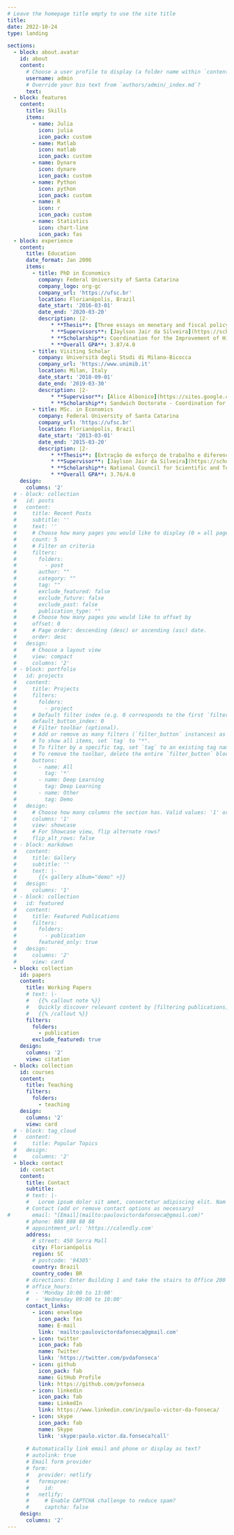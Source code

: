 ```yaml
---
# Leave the homepage title empty to use the site title
title:
date: 2022-10-24
type: landing

sections:  
  - block: about.avatar
    id: about
    content:
      # Choose a user profile to display (a folder name within `content/authors/`)
      username: admin
      # Override your bio text from `authors/admin/_index.md`?
      text:
  - block: features
    content:
      title: Skills
      items:
        - name: Julia          
          icon: julia
          icon_pack: custom
        - name: Matlab
          icon: matlab
          icon_pack: custom
        - name: Dynare
          icon: dynare
          icon_pack: custom
        - name: Python
          icon: python
          icon_pack: custom 
        - name: R          
          icon: r
          icon_pack: custom
        - name: Statistics          
          icon: chart-line
          icon_pack: fas
  - block: experience
    content:
      title: Education
      date_format: Jan 2006
      items:
        - title: PhD in Economics          
          company: Federal University of Santa Catarina
          company_logo: org-gc          
          company_url: 'https://ufsc.br'          
          location: Florianópolis, Brazil
          date_start: '2016-03-01'
          date_end: '2020-03-20'
          description: |2-
              * **Thesis**: [Three essays on monetary and fiscal policy interactions](https://repositorio.ufsc.br/handle/123456789/216729)
              * **Supervisors**: [Jaylson Jair da Silveira](https://scholar.google.com/citations?user=EnUdUWgAAAAJ&hl=en) and [Guilherme Valle Moura](https://scholar.google.com.br/citations?user=OrhztjIAAAAJ&hl=en)
              * **Scholarship**: Coordination for the Improvement of Higher Education Personnel (CAPES) – Brazilian federal government agency
              * **Overall GPA**: 3.87/4.0
        - title: Visiting Scholar
          company: Università degli Studi di Milano‐Bicocca
          company_url: 'https://www.unimib.it'
          location: Milan, Italy
          date_start: '2018-09-01'
          date_end: '2019-03-30'
          description: |2-
              * **Supervisor**: [Alice Albonico](https://sites.google.com/view/alice-albonico)
              * **Scholarship**: Sandwich Doctorate ‐ Coordination for the Improvement of Higher Education Personnel (CAPES)
        - title: MSc. in Economics          
          company: Federal University of Santa Catarina
          company_url: 'https://ufsc.br'          
          location: Florianópolis, Brazil
          date_start: '2013-03-01'
          date_end: '2015-03-20'
          description: |2-
              * **Thesis**: [Extração de esforço de trabalho e diferenciais de salários em um ambiente macrodinâmico clássico](https://tede.ufsc.br/teses/PCNM0276-D.pdf)
              * **Supervisor**: [Jaylson Jair da Silveira](https://scholar.google.com/citations?user=EnUdUWgAAAAJ&hl=en)
              * **Scholarship**: National Council for Scientific and Technological Development (CNPq) – Brazilian federal government agency
              * **Overall GPA**: 3.76/4.0
    design:
      columns: '2'
  # - block: collection
  #   id: posts
  #   content:
  #     title: Recent Posts
  #     subtitle: ''
  #     text: ''
  #     # Choose how many pages you would like to display (0 = all pages)
  #     count: 5
  #     # Filter on criteria
  #     filters:
  #       folders:
  #         - post
  #       author: ""
  #       category: ""
  #       tag: ""
  #       exclude_featured: false
  #       exclude_future: false
  #       exclude_past: false
  #       publication_type: ""
  #     # Choose how many pages you would like to offset by
  #     offset: 0
  #     # Page order: descending (desc) or ascending (asc) date.
  #     order: desc
  #   design:
  #     # Choose a layout view
  #     view: compact
  #     columns: '2'
  # - block: portfolio
  #   id: projects
  #   content:
  #     title: Projects
  #     filters:
  #       folders:
  #         - project
  #     # Default filter index (e.g. 0 corresponds to the first `filter_button` instance below).
  #     default_button_index: 0
  #     # Filter toolbar (optional).
  #     # Add or remove as many filters (`filter_button` instances) as you like.
  #     # To show all items, set `tag` to "*".
  #     # To filter by a specific tag, set `tag` to an existing tag name.
  #     # To remove the toolbar, delete the entire `filter_button` block.
  #     buttons:
  #       - name: All
  #         tag: '*'
  #       - name: Deep Learning
  #         tag: Deep Learning
  #       - name: Other
  #         tag: Demo
  #   design:
  #     # Choose how many columns the section has. Valid values: '1' or '2'.
  #     columns: '1'
  #     view: showcase
  #     # For Showcase view, flip alternate rows?
  #     flip_alt_rows: false
  # - block: markdown
  #   content:
  #     title: Gallery
  #     subtitle: ''
  #     text: |-
  #       {{< gallery album="demo" >}}
  #   design:
  #     columns: '1'
  # - block: collection
  #   id: featured
  #   content:
  #     title: Featured Publications
  #     filters:
  #       folders:
  #         - publication
  #       featured_only: true
  #   design:
  #     columns: '2'
  #     view: card
  - block: collection
    id: papers
    content:
      title: Working Papers
      # text: |-
      #   {{% callout note %}}
      #   Quickly discover relevant content by [filtering publications](./publication/).
      #   {{% /callout %}}
      filters:
        folders:
          - publication
        exclude_featured: true
    design:
      columns: '2'
      view: citation
  - block: collection
    id: courses
    content:
      title: Teaching    
      filters:
        folders:
          - teaching        
    design:
      columns: '2'
      view: card  
  # - block: tag_cloud
  #   content:
  #     title: Popular Topics
  #   design:
  #     columns: '2'
  - block: contact
    id: contact
    content:
      title: Contact
      subtitle:
      # text: |-
      #   Lorem ipsum dolor sit amet, consectetur adipiscing elit. Nam mi diam, venenatis ut magna et, vehicula efficitur enim.
      # Contact (add or remove contact options as necessary)
#       email: "[Email](mailto:paulovictordafonseca@gmail.com)"
      # phone: 888 888 88 88
      # appointment_url: 'https://calendly.com'
      address:
        # street: 450 Serra Mall
        city: Florianópolis
        region: SC
        # postcode: '94305'
        country: Brazil
        country_code: BR
      # directions: Enter Building 1 and take the stairs to Office 200 on Floor 2
      # office_hours:
      #  - 'Monday 10:00 to 13:00'
      #  - 'Wednesday 09:00 to 10:00'
      contact_links:
        - icon: envelope
          icon_pack: fas
          name: E-mail
          link: 'mailto:paulovictordafonseca@gmail.com'
        - icon: twitter
          icon_pack: fab
          name: Twitter
          link: 'https://twitter.com/pvdafonseca'
        - icon: github
          icon_pack: fab
          name: GitHub Profile
          link: https://github.com/pvfonseca
        - icon: linkedin
          icon_pack: fab
          name: LinkedIn
          link: https://www.linkedin.com/in/paulo-victor-da-fonseca/
        - icon: skype
          icon_pack: fab
          name: Skype
          link: 'skype:paulo.victor.da.fonseca?call' 
        
      # Automatically link email and phone or display as text?
      # autolink: true
      # Email form provider
      # form:
      #   provider: netlify
      #   formspree:
      #     id:
      #   netlify:
      #     # Enable CAPTCHA challenge to reduce spam?
      #     captcha: false
    design:
      columns: '2'
---
```

